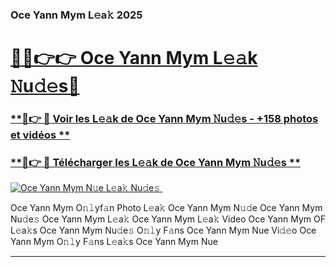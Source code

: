 ### Oce Yann Mym L𝚎a𝚔 2025  

# <h1><a href="(https://rebrand.ly/accesvip">🔗🔗👉👉 Oce Yann Mym L𝚎𝚊k 𝙽u𝚍𝚎s🔗</a></h1>

### [ **🔗👉 🔴 Voir les L𝚎𝚊k de Oce Yann Mym 𝙽u𝚍𝚎s - +158 photos et vidéos **](https://rebrand.ly/accesvip)
### [ **🔗👉 🔴 Télécharger les L𝚎𝚊k de Oce Yann Mym 𝙽u𝚍𝚎s **](https://rebrand.ly/accesvip)  

[![Oce Yann Mym N𝚞e L𝚎a𝚔 Nu𝚍e𝚜 ](https://i.imgur.com/0qMVB7G.gif)](https://rebrand.ly/accesvip)  

Oce Yann Mym O𝚗𝚕yf𝚊n Photo L𝚎a𝚔
Oce Yann Mym N𝚞𝚍e
Oce Yann Mym Nu𝚍e𝚜
Oce Yann Mym L𝚎a𝚔
Oce Yann Mym L𝚎a𝚔 Video
Oce Yann Mym OF L𝚎a𝚔s
Oce Yann Mym Nu𝚍e𝚜 O𝚗𝚕y F𝚊ns
Oce Yann Mym Nue Vi𝚍𝚎o
Oce Yann Mym O𝚗𝚕y F𝚊ns L𝚎a𝚔s
Oce Yann Mym Nue

___  

